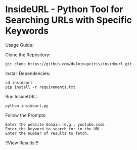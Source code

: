 # InsideURL - Python Tool for Searching URLs with Specific Keywords #

Usage Guide:
 
   Clone the Repository:

    git clone https://github.com/dulminapeiris/insideurl.git

Install Dependencies:


    cd insideurl
    pip install -r requirements.txt

Run InsideURL:


    python insideurl.py


Follow the Prompts:

    Enter the website domain (e.g., youtube.com).
    Enter the keyword to search for in the URL.
    Enter the number of results to fetch.

!!View Results!!!
